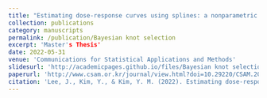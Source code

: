 ```yaml
---
title: "Estimating dose-response curves using splines: a nonparametric Bayesian knot selection method"
collection: publications
category: manuscripts
permalink: /publication/Bayesian knot selection
excerpt: 'Master's Thesis'
date: 2022-05-31
venue: 'Communications for Statistical Applications and Methods'
slidesurl: 'http://academicpages.github.io/files/Bayesian knot selection.pdf'
paperurl: 'http://www.csam.or.kr/journal/view.html?doi=10.29220/CSAM.2022.29.3.287'
citation: 'Lee, J., Kim, Y., & Kim, Y. M. (2022). Estimating dose-response curves using splines: a nonparametric Bayesian knot selection method. Communications for Statistical Applications and Methods, 29(3), 287-299.'
---
```

